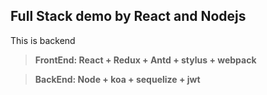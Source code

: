 ## Full Stack demo by React and Nodejs
This is backend

> **FrontEnd: React + Redux + Antd + stylus + webpack**

> **BackEnd: Node + koa + sequelize + jwt**

